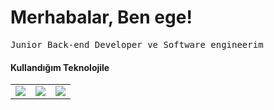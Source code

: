 <h1>Merhabalar, Ben ege!</h1>
<pre>Junior Back-end Developer ve Software engineerim</pre>
<h4>Kullandığım Teknolojile</h4>
<table>
<tr>
<td><img src="https://upload.wikimedia.org/wikipedia/commons/thumb/0/05/Go_Logo_Blue.svg/215px-Go_Logo_Blue.svg.png"></td>
<td><img src="https://upload.wikimedia.org/wikipedia/commons/thumb/0/0d/C_Sharp_wordmark.svg/120px-C_Sharp_wordmark.svg.png"></td>
<td><img src="https://upload.wikimedia.org/wikipedia/commons/thumb/c/c3/Python-logo-notext.svg/121px-Python-logo-notext.svg.png"></td>
</tr>
</table>
